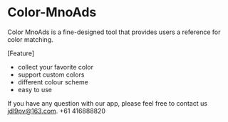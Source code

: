 # Color-MnoAds
Color MnoAds is a fine-designed tool that provides users a reference for color matching.

[Feature]

- collect your favorite color
- support custom colors
- different colour scheme
- easy to use


If you have any question with our app, please feel free to contact us jdl9pv@163.com. +61 416888820
